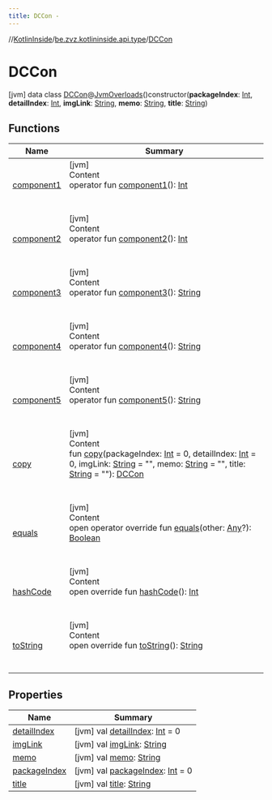 ```yaml
---
title: DCCon -
---
```

//[KotlinInside](../../index.md)/[be.zvz.kotlininside.api.type](../index.md)/[DCCon](index.md)



# DCCon  
 [jvm] data class [DCCon](index.md)@[JvmOverloads](https://kotlinlang.org/api/latest/jvm/stdlib/kotlin.jvm/-jvm-overloads/index.html)()constructor(**packageIndex**: [Int](https://kotlinlang.org/api/latest/jvm/stdlib/kotlin/-int/index.html), **detailIndex**: [Int](https://kotlinlang.org/api/latest/jvm/stdlib/kotlin/-int/index.html), **imgLink**: [String](https://kotlinlang.org/api/latest/jvm/stdlib/kotlin/-string/index.html), **memo**: [String](https://kotlinlang.org/api/latest/jvm/stdlib/kotlin/-string/index.html), **title**: [String](https://kotlinlang.org/api/latest/jvm/stdlib/kotlin/-string/index.html))   


## Functions  
  
|  Name|  Summary| 
|---|---|
| <a name="be.zvz.kotlininside.api.type/DCCon/component1/#/PointingToDeclaration/"></a>[component1](component1.md)| <a name="be.zvz.kotlininside.api.type/DCCon/component1/#/PointingToDeclaration/"></a>[jvm]  <br>Content  <br>operator fun [component1](component1.md)(): [Int](https://kotlinlang.org/api/latest/jvm/stdlib/kotlin/-int/index.html)  <br><br><br>
| <a name="be.zvz.kotlininside.api.type/DCCon/component2/#/PointingToDeclaration/"></a>[component2](component2.md)| <a name="be.zvz.kotlininside.api.type/DCCon/component2/#/PointingToDeclaration/"></a>[jvm]  <br>Content  <br>operator fun [component2](component2.md)(): [Int](https://kotlinlang.org/api/latest/jvm/stdlib/kotlin/-int/index.html)  <br><br><br>
| <a name="be.zvz.kotlininside.api.type/DCCon/component3/#/PointingToDeclaration/"></a>[component3](component3.md)| <a name="be.zvz.kotlininside.api.type/DCCon/component3/#/PointingToDeclaration/"></a>[jvm]  <br>Content  <br>operator fun [component3](component3.md)(): [String](https://kotlinlang.org/api/latest/jvm/stdlib/kotlin/-string/index.html)  <br><br><br>
| <a name="be.zvz.kotlininside.api.type/DCCon/component4/#/PointingToDeclaration/"></a>[component4](component4.md)| <a name="be.zvz.kotlininside.api.type/DCCon/component4/#/PointingToDeclaration/"></a>[jvm]  <br>Content  <br>operator fun [component4](component4.md)(): [String](https://kotlinlang.org/api/latest/jvm/stdlib/kotlin/-string/index.html)  <br><br><br>
| <a name="be.zvz.kotlininside.api.type/DCCon/component5/#/PointingToDeclaration/"></a>[component5](component5.md)| <a name="be.zvz.kotlininside.api.type/DCCon/component5/#/PointingToDeclaration/"></a>[jvm]  <br>Content  <br>operator fun [component5](component5.md)(): [String](https://kotlinlang.org/api/latest/jvm/stdlib/kotlin/-string/index.html)  <br><br><br>
| <a name="be.zvz.kotlininside.api.type/DCCon/copy/#kotlin.Int#kotlin.Int#kotlin.String#kotlin.String#kotlin.String/PointingToDeclaration/"></a>[copy](copy.md)| <a name="be.zvz.kotlininside.api.type/DCCon/copy/#kotlin.Int#kotlin.Int#kotlin.String#kotlin.String#kotlin.String/PointingToDeclaration/"></a>[jvm]  <br>Content  <br>fun [copy](copy.md)(packageIndex: [Int](https://kotlinlang.org/api/latest/jvm/stdlib/kotlin/-int/index.html) = 0, detailIndex: [Int](https://kotlinlang.org/api/latest/jvm/stdlib/kotlin/-int/index.html) = 0, imgLink: [String](https://kotlinlang.org/api/latest/jvm/stdlib/kotlin/-string/index.html) = "", memo: [String](https://kotlinlang.org/api/latest/jvm/stdlib/kotlin/-string/index.html) = "", title: [String](https://kotlinlang.org/api/latest/jvm/stdlib/kotlin/-string/index.html) = ""): [DCCon](index.md)  <br><br><br>
| <a name="kotlin/Any/equals/#kotlin.Any?/PointingToDeclaration/"></a>[equals](../../be.zvz.kotlininside.utils/-string-util/-companion/index.md#%5Bkotlin%2FAny%2Fequals%2F%23kotlin.Any%3F%2FPointingToDeclaration%2F%5D%2FFunctions%2F578868537)| <a name="kotlin/Any/equals/#kotlin.Any?/PointingToDeclaration/"></a>[jvm]  <br>Content  <br>open operator override fun [equals](../../be.zvz.kotlininside.utils/-string-util/-companion/index.md#%5Bkotlin%2FAny%2Fequals%2F%23kotlin.Any%3F%2FPointingToDeclaration%2F%5D%2FFunctions%2F578868537)(other: [Any](https://kotlinlang.org/api/latest/jvm/stdlib/kotlin/-any/index.html)?): [Boolean](https://kotlinlang.org/api/latest/jvm/stdlib/kotlin/-boolean/index.html)  <br><br><br>
| <a name="kotlin/Any/hashCode/#/PointingToDeclaration/"></a>[hashCode](../../be.zvz.kotlininside.utils/-string-util/-companion/index.md#%5Bkotlin%2FAny%2FhashCode%2F%23%2FPointingToDeclaration%2F%5D%2FFunctions%2F578868537)| <a name="kotlin/Any/hashCode/#/PointingToDeclaration/"></a>[jvm]  <br>Content  <br>open override fun [hashCode](../../be.zvz.kotlininside.utils/-string-util/-companion/index.md#%5Bkotlin%2FAny%2FhashCode%2F%23%2FPointingToDeclaration%2F%5D%2FFunctions%2F578868537)(): [Int](https://kotlinlang.org/api/latest/jvm/stdlib/kotlin/-int/index.html)  <br><br><br>
| <a name="kotlin/Any/toString/#/PointingToDeclaration/"></a>[toString](../../be.zvz.kotlininside.utils/-string-util/-companion/index.md#%5Bkotlin%2FAny%2FtoString%2F%23%2FPointingToDeclaration%2F%5D%2FFunctions%2F578868537)| <a name="kotlin/Any/toString/#/PointingToDeclaration/"></a>[jvm]  <br>Content  <br>open override fun [toString](../../be.zvz.kotlininside.utils/-string-util/-companion/index.md#%5Bkotlin%2FAny%2FtoString%2F%23%2FPointingToDeclaration%2F%5D%2FFunctions%2F578868537)(): [String](https://kotlinlang.org/api/latest/jvm/stdlib/kotlin/-string/index.html)  <br><br><br>


## Properties  
  
|  Name|  Summary| 
|---|---|
| <a name="be.zvz.kotlininside.api.type/DCCon/detailIndex/#/PointingToDeclaration/"></a>[detailIndex](detail-index.md)| <a name="be.zvz.kotlininside.api.type/DCCon/detailIndex/#/PointingToDeclaration/"></a> [jvm] val [detailIndex](detail-index.md): [Int](https://kotlinlang.org/api/latest/jvm/stdlib/kotlin/-int/index.html) = 0   <br>
| <a name="be.zvz.kotlininside.api.type/DCCon/imgLink/#/PointingToDeclaration/"></a>[imgLink](img-link.md)| <a name="be.zvz.kotlininside.api.type/DCCon/imgLink/#/PointingToDeclaration/"></a> [jvm] val [imgLink](img-link.md): [String](https://kotlinlang.org/api/latest/jvm/stdlib/kotlin/-string/index.html)   <br>
| <a name="be.zvz.kotlininside.api.type/DCCon/memo/#/PointingToDeclaration/"></a>[memo](memo.md)| <a name="be.zvz.kotlininside.api.type/DCCon/memo/#/PointingToDeclaration/"></a> [jvm] val [memo](memo.md): [String](https://kotlinlang.org/api/latest/jvm/stdlib/kotlin/-string/index.html)   <br>
| <a name="be.zvz.kotlininside.api.type/DCCon/packageIndex/#/PointingToDeclaration/"></a>[packageIndex](package-index.md)| <a name="be.zvz.kotlininside.api.type/DCCon/packageIndex/#/PointingToDeclaration/"></a> [jvm] val [packageIndex](package-index.md): [Int](https://kotlinlang.org/api/latest/jvm/stdlib/kotlin/-int/index.html) = 0   <br>
| <a name="be.zvz.kotlininside.api.type/DCCon/title/#/PointingToDeclaration/"></a>[title](title.md)| <a name="be.zvz.kotlininside.api.type/DCCon/title/#/PointingToDeclaration/"></a> [jvm] val [title](title.md): [String](https://kotlinlang.org/api/latest/jvm/stdlib/kotlin/-string/index.html)   <br>

